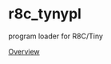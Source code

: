 # r8c_tynypl
program loader for R8C/Tiny

[Overview](https://spaceno123.github.io/aki-chi/www/R8C/pl2.html)
